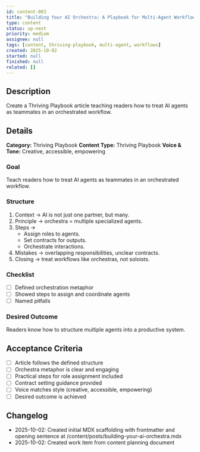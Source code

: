 ```yaml
---
id: content-003
title: "Building Your AI Orchestra: A Playbook for Multi-Agent Workflows"
type: content
status: up-next
priority: medium
assignee: null
tags: [content, thriving-playbook, multi-agent, workflows]
created: 2025-10-02
started: null
finished: null
related: []
---
```


## Description

Create a Thriving Playbook article teaching readers how to treat AI agents as teammates in an orchestrated workflow.

## Details

**Category:** Thriving Playbook
**Content Type:** Thriving Playbook
**Voice & Tone:** Creative, accessible, empowering

### Goal
Teach readers how to treat AI agents as teammates in an orchestrated workflow.

### Structure
1. Context → AI is not just one partner, but many.
2. Principle → orchestra = multiple specialized agents.
3. Steps →
   - Assign roles to agents.
   - Set contracts for outputs.
   - Orchestrate interactions.
4. Mistakes → overlapping responsibilities, unclear contracts.
5. Closing → treat workflows like orchestras, not soloists.

### Checklist
- [ ] Defined orchestration metaphor
- [ ] Showed steps to assign and coordinate agents
- [ ] Named pitfalls

### Desired Outcome
Readers know how to structure multiple agents into a productive system.

## Acceptance Criteria

- [ ] Article follows the defined structure
- [ ] Orchestra metaphor is clear and engaging
- [ ] Practical steps for role assignment included
- [ ] Contract setting guidance provided
- [ ] Voice matches style (creative, accessible, empowering)
- [ ] Desired outcome is achieved

## Changelog

- 2025-10-02: Created initial MDX scaffolding with frontmatter and opening sentence at /content/posts/building-your-ai-orchestra.mdx
- 2025-10-02: Created work item from content planning document
